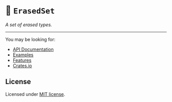 # 🦀 `ErasedSet`

_A set of erased types._

---

You may be looking for:

- [API Documentation](https://docs.rs/erased_set)
- [Examples](https://docs.rs/erased_set/#example)
- [Features](https://docs.rs/erased_set/#features)
- [Crates.io](https://crates.io/crates/erased_set)

## License

Licensed under [MIT license](LICENSE).
